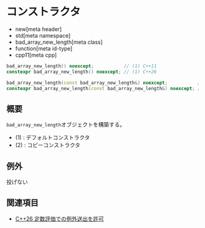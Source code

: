 # コンストラクタ
* new[meta header]
* std[meta namespace]
* bad_array_new_length[meta class]
* function[meta id-type]
* cpp11[meta cpp]

```cpp
bad_array_new_length() noexcept;           // (1) C++11
constexpr bad_array_new_length() noexcept; // (1) C++26

bad_array_new_length(const bad_array_new_length&) noexcept;           // (2) C++11
constexpr bad_array_new_length(const bad_array_new_length&) noexcept; // (2) C++26
```

## 概要
`bad_array_new_length`オブジェクトを構築する。

- (1) : デフォルトコンストラクタ
- (2) : コピーコンストラクタ


## 例外
投げない


## 関連項目
- [C++26 定数評価での例外送出を許可](/lang/cpp26/allowing_exception_throwing_in_constant-evaluation.md)

